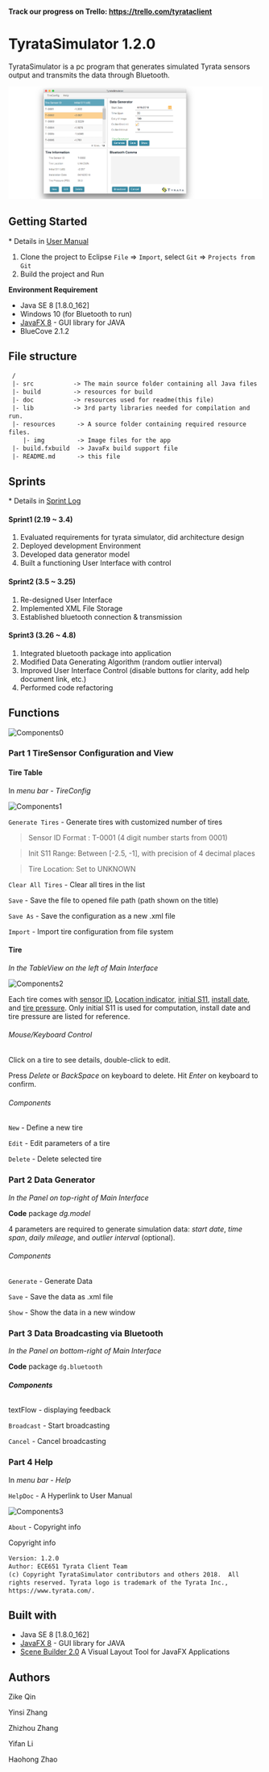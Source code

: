 #### Track our progress on Trello: https://trello.com/tyrataclient

# TyrataSimulator 1.2.0

TyrataSimulator is a pc program that generates simulated Tyrata sensors output and transmits the data through Bluetooth.

![screen shot](./doc/img/Screen_Shot1_1.png)

## Getting Started

\* Details in [User Manual](./doc/Tyrata_Simulator_User_Manual.pdf)

1. Clone the project to Eclipse 
    `File` => `Import`, select `Git` => `Projects from Git`
2. Build the project and Run 


**Environment Requirement**

- Java SE 8 [1.8.0_162]
- Windows 10 (for Bluetooth to run)
- [JavaFX 8](http://www.oracle.com/technetwork/java/javase/overview/javafx-overview-2158620.html) - GUI library for JAVA
- BlueCove 2.1.2


## File structure

```
 /
 |- src			  -> The main source folder containing all Java files 
 |- build		  -> resources for build
 |- doc 		  -> resources used for readme(this file)
 |- lib			  -> 3rd party libraries needed for compilation and run. 
 |- resources      -> A source folder containing required resource files. 
	|- img         -> Image files for the app
 |- build.fxbuild  -> JavaFx build support file
 |- README.md      -> this file
```

## Sprints

\* Details in [Sprint Log](./doc/sprint_log.md)

#### Sprint1 (2.19 ~ 3.4)

1. Evaluated requirements for tyrata simulator, did architecture design
2. Deployed development Environment
3. Developed data generator model 
4. Built a functioning User Interface with control

#### Sprint2 (3.5 ~ 3.25)

1. Re-designed User Interface
2. Implemented XML File Storage
3. Established bluetooth connection & transmission

#### Sprint3 (3.26 ~ 4.8)

1. Integrated bluetooth package into application
2. Modified Data Generating Algorithm (random outlier interval)
3. Improved User Interface Control (disable buttons for clarity, add help document link, etc.)
4. Performed code refactoring

## Functions

![Components0](/Users/Grandiose/Documents/eclipse-workspace/DataGen/doc/img/Components0.png)

### Part 1 TireSensor Configuration and View

#### Tire Table

In *menu bar* - *TireConfig*

![Components1](/Users/Grandiose/Documents/eclipse-workspace/DataGen/doc/img/Components1.png)

`Generate Tires` - Generate tires with customized number of tires

> Sensor ID Format : T-0001 (4 digit number starts from 0001)

> Init S11 Range: Between [-2.5, -1], with precision of 4 decimal places

> Tire Location: Set to UNKNOWN

`Clear All Tires` - Clear all tires in the list

`Save` - Save the file to opened file path (path shown on the title)

`Save As` - Save the configuration as a new .xml file

`Import` - Import tire configuration from file system

#### Tire

*In the TableView on the left of Main Interface*

![Components2](/Users/Grandiose/Documents/eclipse-workspace/DataGen/doc/img/Components2.png)

Each tire comes with <u>sensor ID</u>, <u>Location indicator</u>, <u>initial S11</u>, <u>install date</u>, and <u>tire pressure</u>. Only initial S11 is used for computation, install date and tire pressure are listed for reference.

###### Mouse/Keyboard Control 

Click on a tire to see details, double-click to edit.

Press *Delete* or *BackSpace* on keyboard to delete. Hit *Enter* on keyboard to confirm.

###### Components

`New` - Define a new tire

`Edit` - Edit parameters of a tire

`Delete` - Delete selected tire

### Part 2 Data Generator 

*In the Panel on top-right of Main Interface*

**Code** package *dg.model*

4 parameters are required to generate simulation data: *start date*, *time span*, *daily mileage*, and *outlier interval* (optional).

###### Components

`Generate` - Generate Data

`Save` - Save the data as .xml file

`Show` - Show the data in a new window

### Part 3 Data Broadcasting via Bluetooth

*In the Panel on bottom-right of Main Interface*

**Code** package `dg.bluetooth `

###### **Components**

textFlow - displaying feedback

`Broadcast` - Start broadcasting

`Cancel` - Cancel broadcasting

### Part 4 Help

In *menu bar* - *Help*

`HelpDoc` - A Hyperlink to User Manual

![Components3](/Users/Grandiose/Documents/eclipse-workspace/DataGen/doc/img/Components3.png)

`About` - Copyright info

Copyright info

```
Version: 1.2.0 
Author: ECE651 Tyrata Client Team
(c) Copyright TyrataSimulator contributors and others 2018.  All rights reserved. Tyrata logo is trademark of the Tyrata Inc., https://www.tyrata.com/.
```

## Built with

- Java SE 8 [1.8.0_162]
- [JavaFX 8](http://www.oracle.com/technetwork/java/javase/overview/javafx-overview-2158620.html) - GUI library for JAVA
- [Scene Builder 2.0](http://www.oracle.com/technetwork/java/javase/downloads/javafxscenebuilder-1x-archive-2199384.html) A Visual Layout Tool for JavaFX Applications

## Authors

Zike Qin

Yinsi Zhang

Zhizhou Zhang

Yifan Li

Haohong Zhao